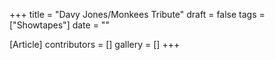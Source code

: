 +++
title = "Davy Jones/Monkees Tribute"
draft = false
tags = ["Showtapes"]
date = ""

[Article]
contributors = []
gallery = []
+++